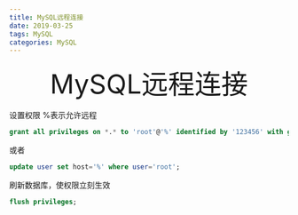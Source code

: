 ```yaml
---
title: MySQL远程连接
date: 2019-03-25
tags: MySQL
categories: MySQL
---
```


<div align='center' ><font size='70'>MySQL远程连接</font></div>

设置权限 %表示允许远程

```sql
grant all privileges on *.* to 'root'@'%' identified by '123456' with grant option;
```

或者

```sql
update user set host='%' where user='root';
```

刷新数据库，使权限立刻生效

```sql
flush privileges;
```

